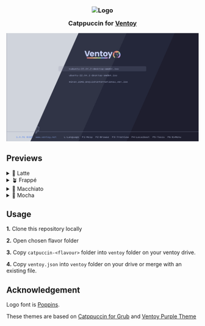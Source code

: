 <h3 align="center">
  <img src="https://raw.githubusercontent.com/catppuccin/catppuccin/main/assets/logos/exports/1544x1544_circle.png" width="100" alt="Logo"/><br/>
  <img src="https://raw.githubusercontent.com/catppuccin/catppuccin/main/assets/misc/transparent.png" height="30" width="0px"/>
  Catppuccin for <a href="https://www.ventoy.net/en/index.html">Ventoy</a>
  <img src="https://raw.githubusercontent.com/catppuccin/catppuccin/main/assets/misc/transparent.png" height="30" width="0px"/>
</h3>

 <img src="assets/preview.png"/>

## Previews

<details>
<summary>🌻 Latte</summary>
  <img src="assets/latte-scaled.png"/>
</details>
<details>
<summary>🪴 Frappé</summary>
  <img src="assets/frappe-scaled.png"/>
</details>
<details>
<summary>🌺 Macchiato</summary>
  <img src="assets/macchiato-scaled.png"/>
</details>
<details>
<summary>🌿 Mocha</summary>
  <img src="assets/mocha-scaled.png"/>
</details>

## Usage

**1.** Clone this repository locally

**2.** Open chosen flavor folder

**3.** Copy `catpuccin-<flavour>` folder into `ventoy` folder on your ventoy drive. 

**4.** Copy `ventoy.json` into `ventoy` folder on your drive or merge with an existing file.


## Acknowledgement

Logo font is [Poppins](https://fonts.google.com/specimen/Poppins).

These themes are based on [Catppuccin for Grub](https://github.com/catppuccin/grub) and [Ventoy Purple Theme](https://github.com/odiegoduarte/ventoy-purple-theme)
